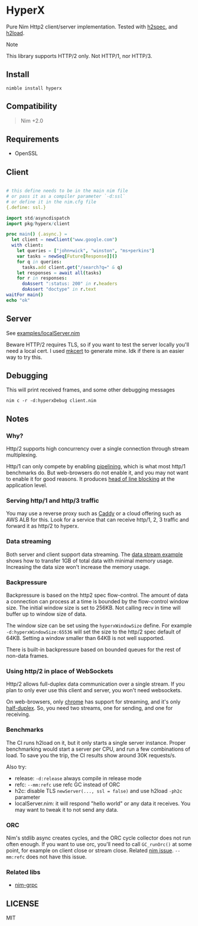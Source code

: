 # HyperX

Pure Nim Http2 client/server implementation. Tested with [h2spec](https://github.com/summerwind/h2spec), and [h2load](https://nghttp2.org/documentation/h2load-howto.html).

> [!NOTE]
> This library supports HTTP/2 only. Not HTTP/1, nor HTTP/3.

## Install

```
nimble install hyperx
```

## Compatibility

> Nim +2.0

## Requirements

- OpenSSL

## Client

```nim

# this define needs to be in the main nim file
# or pass it as a compiler parameter `-d:ssl`
# or define it in the nim.cfg file
{.define: ssl.}

import std/asyncdispatch
import pkg/hyperx/client

proc main() {.async.} =
  let client = newClient("www.google.com")
  with client:
    let queries = ["john+wick", "winston", "ms+perkins"]
    var tasks = newSeq[Future[Response]]()
    for q in queries:
      tasks.add client.get("/search?q=" & q)
    let responses = await all(tasks)
    for r in responses:
      doAssert ":status: 200" in r.headers
      doAssert "doctype" in r.text
waitFor main()
echo "ok"
```

## Server

See [examples/localServer.nim](https://github.com/nitely/nim-hyperx/blob/master/examples/localServer.nim)

Beware HTTP/2 requires TLS, so if you want to test the server locally you'll need a local cert. I used [mkcert](https://github.com/FiloSottile/mkcert) to generate mine. Idk if there is an easier way to try this.

## Debugging

This will print received frames, and some other debugging messages

```
nim c -r -d:hyperxDebug client.nim
```

## Notes

### Why?

Http/2 supports high concurrency over a single connection through stream multiplexing.

Http/1 can only compete by enabling [pipelining](https://en.wikipedia.org/wiki/HTTP_pipelining), which is what most http/1 benchmarks do. But web-browsers do not enable it, and you may not want to enable it for good reasons. It produces [head of line blocking](https://en.wikipedia.org/wiki/Head-of-line_blocking) at the application level.

### Serving http/1 and http/3 traffic

You may use a reverse proxy such as [Caddy](https://github.com/caddyserver/caddy) or a cloud offering such as AWS ALB for this. Look for a service that can receive http/1, 2, 3 traffic and forward it as http/2 to hyperx.

### Data streaming

Both server and client support data streaming. The [data stream example](https://github.com/nitely/nim-hyperx/blob/master/examples/dataStream.nim) shows how to transfer 1GB of total data with minimal memory usage. Increasing the data size won't increase the memory usage.

### Backpressure

Backpressure is based on the http2 spec flow-control. The amount of data a connection can process at a time is bounded by the flow-control window size. The initial window size is set to 256KB. Not calling recv in time will buffer up to window size of data.

The window size can be set using the `hyperxWindowSize` define. For example `-d:hyperxWindowSize:65536` will set the size to the http/2 spec default of 64KB. Setting a window smaller than 64KB is not well supported.

There is built-in backpressure based on bounded queues for the rest of non-data frames.

### Using http/2 in place of WebSockets

Http/2 allows full-duplex data communication over a single stream. If you plan to only ever use this client and server, you won't need websockets.

On web-browsers, only [chrome](https://caniuse.com/mdn-api_request_request_request_body_readablestream) has support for streaming, and it's only [half-duplex](https://github.com/whatwg/fetch/issues/1254). So, you need two streams, one for sending, and one for receiving.

### Benchmarks

The CI runs h2load on it, but it only starts a single server instance. Proper benchmarking would start a server per CPU, and run a few combinations of load. To save you the trip, the CI results show around 30K requests/s.

Also try:

- release: `-d:release` always compile in release mode
- refc: `--mm:refc` use refc GC instead of ORC
- h2c: disable TLS `newServer(..., ssl = false)` and use h2load `-ph2c` parameter
- localServer.nim: it will respond "hello world" or any data it receives. You may want to tweak it to not send any data.

### ORC

Nim's stdlib async creates cycles, and the ORC cycle collector does not run often enough. If you want to use orc, you'll need to call `GC_runOrc()` at some point, for example on client close or stream close. Related [nim issue](https://github.com/nim-lang/Nim/issues/21631). `--mm:refc` does not have this issue.

### Related libs

- [nim-grpc](https://github.com/nitely/nim-grpc)

## LICENSE

MIT
